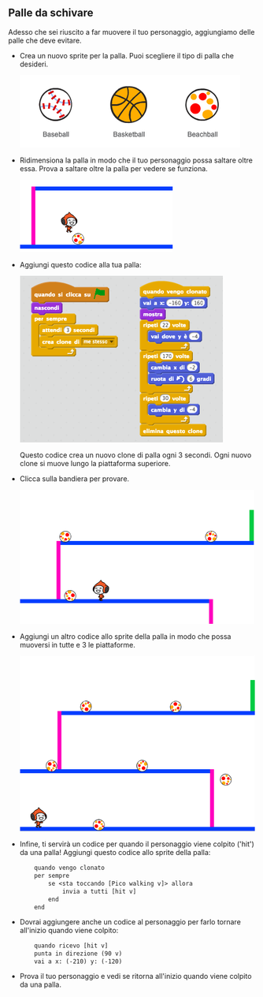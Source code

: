 ## Palle da schivare

Adesso che sei riuscito a far muovere il tuo personaggio, aggiungiamo delle palle che deve evitare.

+ Crea un nuovo sprite per la palla. Puoi scegliere il tipo di palla che desideri.

	![screenshot](images/dodge-balls.png)

+ Ridimensiona la palla in modo che il tuo personaggio possa saltare oltre essa. Prova a saltare oltre la palla per vedere se funziona.

	![screenshot](images/dodge-ball-resize.png)

+ Aggiungi questo codice alla tua palla:

	![screenshot](images/dodge-ball-motion.png)

	Questo codice crea un nuovo clone di palla ogni 3 secondi. Ogni nuovo clone si muove lungo la piattaforma superiore.

+ Clicca sulla bandiera per provare.

	![screenshot](images/dodge-ball-test.png)

+ Aggiungi un altro codice allo sprite della palla in modo che possa muoversi in tutte e 3 le piattaforme.

	![screenshot](images/dodge-ball-more-motion.png)

+ Infine, ti servirà un codice per quando il personaggio viene colpito ('hit') da una palla! Aggiungi questo codice allo sprite della palla:

	```blocks
		quando vengo clonato
		per sempre
  			se <sta toccando [Pico walking v]> allora
    			invia a tutti [hit v]
  			end
		end
	```

+ Dovrai aggiungere anche un codice al personaggio per farlo tornare all'inizio quando viene colpito:

	```blocks
		quando ricevo [hit v]
		punta in direzione (90 v)
		vai a x: (-210) y: (-120)
	```

+ Prova il tuo personaggio e vedi se ritorna all'inizio quando viene colpito da una palla.
